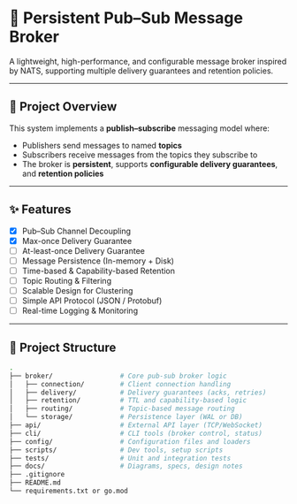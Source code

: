# 🚀 Persistent Pub–Sub Message Broker

A lightweight, high-performance, and configurable message broker inspired by NATS, supporting multiple delivery guarantees and retention policies.

---

## 📌 Project Overview

This system implements a **publish–subscribe** messaging model where:

- Publishers send messages to named **topics**
- Subscribers receive messages from the topics they subscribe to
- The broker is **persistent**, supports **configurable delivery guarantees**, and **retention policies**

---

## ✨ Features

- [x] Pub–Sub Channel Decoupling
- [x] Max-once Delivery Guarantee
- [ ] At-least-once Delivery Guarantee
- [ ] Message Persistence (In-memory + Disk)
- [ ] Time-based & Capability-based Retention
- [ ] Topic Routing & Filtering
- [ ] Scalable Design for Clustering
- [ ] Simple API Protocol (JSON / Protobuf)
- [ ] Real-time Logging & Monitoring

---

## 📁 Project Structure

```bash
.
├── broker/                 # Core pub-sub broker logic
│   ├── connection/         # Client connection handling
│   ├── delivery/           # Delivery guarantees (acks, retries)
│   ├── retention/          # TTL and capability-based logic
│   ├── routing/            # Topic-based message routing
│   └── storage/            # Persistence layer (WAL or DB)
├── api/                    # External API layer (TCP/WebSocket)
├── cli/                    # CLI tools (broker control, status)
├── config/                 # Configuration files and loaders
├── scripts/                # Dev tools, setup scripts
├── tests/                  # Unit and integration tests
├── docs/                   # Diagrams, specs, design notes
├── .gitignore
├── README.md
└── requirements.txt or go.mod
